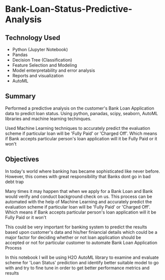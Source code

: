 # Bank-Loan-Status-Predictive-Analysis

## Technology Used

 * Python (Jupyter Notebook)
 * Pandas
 * Decision Tree (Classification)
 * Feature Selection and Modeling
 * Model enterpretability and error analysis
 * Reports and visualization
 * AutoML
 

## Summary
  
   Performed a predictive analysis on the customer's Bank Loan Application data to predict loan status. Using python, panadas, scipy, seaborn, AutoML libraries and machine learning techinques.

   Used Machine Learning techniques to accurately predict the evaluation scheme if particular loan will be 'Fully Paid' or 'Charged Off'. Which means if Bank accepts particular person's loan application will it be Fully Paid or it won't

## Objectives

 In today's world where banking has became sophisticated like never before. However, this comes with great responsibility that Banks dont go in bad debt trap

 Many times it may happen that when we apply for a Bank Loan and Bank would verify and conduct background check on us. This process can be automated with the help of Machine Learning and accurately predict the evaluation scheme if particular loan will be 'Fully Paid' or 'Charged Off'. Which means if Bank accepts particular person's loan application will it be Fully Paid or it won't

 This could be very important for banking system to predict the results based upon customer's data and his/her finiancial details which could be a major factor for deciding whether or not loan application should be accepted or not for particular customer to automate Bank Loan Application Process

 In this notebook I will be using H2O AutoML library to examine and evaluate scheme for 'Loan Status' prediction and identify better suitable model to go with and try to fine tune in order to get better performance metrics and results


  
